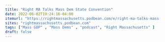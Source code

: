 ```yaml
---
title: "Right MA Talks Mass Dem State Convention"
date: 2022-06-02T19:24:16-04:00
itemurl: "https://rightmassachusetts.podbean.com/e/right-ma-talks-mass-dem-state-convention/"
sites: "rightmassachusetts.podbean.com"
tags: ["Mass GOP" , "Mass Dems" , "podcast", "Right Massachusetts" ]
draft: false
---
```


